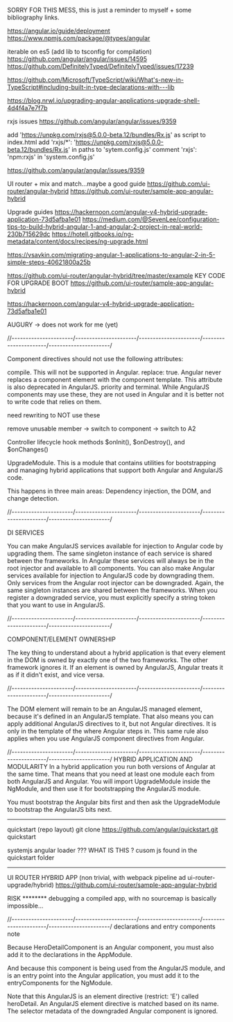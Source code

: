 SORRY FOR THIS MESS,
this is just a reminder to myself + some bibliography links.

https://angular.io/guide/deployment
https://www.npmjs.com/package/@types/angular

iterable on es5 (add lib to tsconfig for compilation)
https://github.com/angular/angular/issues/14595
https://github.com/DefinitelyTyped/DefinitelyTyped/issues/17239

https://github.com/Microsoft/TypeScript/wiki/What's-new-in-TypeScript#including-built-in-type-declarations-with---lib

https://blog.nrwl.io/upgrading-angular-applications-upgrade-shell-4d4f4a7e7f7b


rxjs issues
https://github.com/angular/angular/issues/9359

add 'https://unpkg.com/rxjs@5.0.0-beta.12/bundles/Rx.js' as script to index.html
add 'rxjs/*': 'https://unpkg.com/rxjs@5.0.0-beta.12/bundles/Rx.js' in paths to 'sytem.config.js'
comment 'rxjs': 'npm:rxjs' in 'system.config.js'

https://github.com/angular/angular/issues/9359



UI router + mix and match...maybe a good guide
https://github.com/ui-router/angular-hybrid
https://github.com/ui-router/sample-app-angular-hybrid

Upgrade guides
https://hackernoon.com/angular-v4-hybrid-upgrade-application-73d5afba1e01
https://medium.com/@SevenLee/configuration-tips-to-build-hybrid-angular-1-and-angular-2-project-in-real-world-230b715629dc
https://hotell.gitbooks.io/ng-metadata/content/docs/recipes/ng-upgrade.html

https://vsavkin.com/migrating-angular-1-applications-to-angular-2-in-5-simple-steps-40621800a25b


https://github.com/ui-router/angular-hybrid/tree/master/example KEY CODE FOR UPGRADE BOOT
https://github.com/ui-router/sample-app-angular-hybrid


https://hackernoon.com/angular-v4-hybrid-upgrade-application-73d5afba1e01

AUGURY -> does not work for me (yet)

//----------------------/----------------------/----------------------/----------------------/----------------------/

Component directives should not use the following attributes:

compile. This will not be supported in Angular.
replace: true. Angular never replaces a component element with the component template. This attribute is also deprecated in AngularJS.
priority and terminal. While AngularJS components may use these, they are not used in Angular and it is better not to write code that relies on them.

need rewriting to NOT use these


remove unusable member -> switch to component -> switch to A2

Controller lifecycle hook methods $onInit(), $onDestroy(), and $onChanges()



UpgradeModule. This is a module that contains utilities for bootstrapping and managing hybrid applications that support both Angular and AngularJS code.



This happens in three main areas: Dependency injection, the DOM, and change detection.


//----------------------/----------------------/----------------------/----------------------/----------------------/

DI SERVICES

You can make AngularJS services available for injection to Angular code by upgrading them. The same singleton instance of each service is shared between the frameworks. In Angular these services will always be in the root injector and available to all components.
You can also make Angular services available for injection to AngularJS code by downgrading them. Only services from the Angular root injector can be downgraded. Again, the same singleton instances are shared between the frameworks. When you register a downgraded service, you must explicitly specify a string token that you want to use in AngularJS.

//----------------------/----------------------/----------------------/----------------------/----------------------/

COMPONENT/ELEMENT OWNERSHIP

The key thing to understand about a hybrid application is that every element in the DOM is owned by exactly one of the two frameworks. The other framework ignores it. If an element is owned by AngularJS, Angular treats it as if it didn't exist, and vice versa.

//----------------------/----------------------/----------------------/----------------------/----------------------/


The DOM element <a-component> will remain to be an AngularJS managed element, because it's defined in an AngularJS template. That also means you can apply additional AngularJS directives to it, but not Angular directives. It is only in the template of the <a-component> where Angular steps in. This same rule also applies when you use AngularJS component directives from Angular.

//----------------------/----------------------/----------------------/----------------------/----------------------/
HYBRID APPLICATION AND MODULARITY
In a hybrid application you run both versions of Angular at the same time. That means that you need at least one module each from both AngularJS and Angular. You will import UpgradeModule inside the NgModule, and then use it for bootstrapping the AngularJS module.


You must bootstrap the Angular bits first and then ask the UpgradeModule to bootstrap the AngularJS bits next.

****************
quickstart (repo layout)
git clone https://github.com/angular/quickstart.git quickstart  


systemjs angular loader ??? WHAT IS THIS ? cusom js found in the quickstart folder


****************
UI ROUTER HYBRID APP (non trivial, with webpack pipeline ad ui-router-upgrade/hybrid)
https://github.com/ui-router/sample-app-angular-hybrid



RISK ********
debugging a compiled app, with no sourcemap is basically impossible...


//----------------------/----------------------/----------------------/----------------------/----------------------/
declarations and entry components note

Because HeroDetailComponent is an Angular component, you must also add it to the declarations in the AppModule.

And because this component is being used from the AngularJS module, and is an entry point into the Angular application, you must add it to the entryComponents for the NgModule.


Note that this AngularJS is an element directive (restrict: 'E') called heroDetail. An AngularJS element directive is matched based on its name. The selector metadata of the downgraded Angular component is ignored.